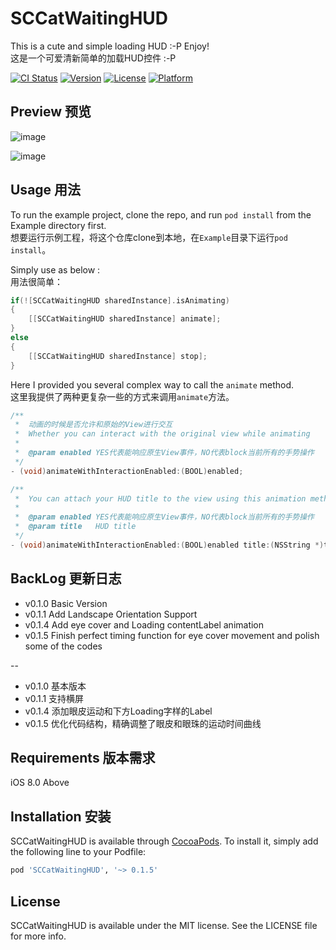 # SCCatWaitingHUD

This is a cute and simple loading HUD :-P Enjoy!  
这是一个可爱清新简单的加载HUD控件 :-P

[![CI Status](http://img.shields.io/travis/SergioChan/SCCatWaitingHUD.svg?style=flat)](https://travis-ci.org/SergioChan/SCCatWaitingHUD)
[![Version](https://img.shields.io/cocoapods/v/SCCatWaitingHUD.svg?style=flat)](http://cocoapods.org/pods/SCCatWaitingHUD)
[![License](https://img.shields.io/cocoapods/l/SCCatWaitingHUD.svg?style=flat)](http://cocoapods.org/pods/SCCatWaitingHUD)
[![Platform](https://img.shields.io/cocoapods/p/SCCatWaitingHUD.svg?style=flat)](http://cocoapods.org/pods/SCCatWaitingHUD)

## Preview 预览

![image](https://raw.githubusercontent.com/SergioChan/SCCatWaitingHUD/master/Preview/preview.png)

![image](https://raw.githubusercontent.com/SergioChan/SCCatWaitingHUD/master/Preview/preview.gif)

## Usage 用法

To run the example project, clone the repo, and run `pod install` from the Example directory first.  
想要运行示例工程，将这个仓库clone到本地，在`Example`目录下运行`pod install`。

Simply use as below :  
用法很简单：

```Objective-C
if(![SCCatWaitingHUD sharedInstance].isAnimating)
{
    [[SCCatWaitingHUD sharedInstance] animate];
}
else
{
    [[SCCatWaitingHUD sharedInstance] stop];
}
```

Here I provided you several complex way to call the `animate` method.  
这里我提供了两种更复杂一些的方式来调用`animate`方法。

```Objective-C
/**
 *  动画的时候是否允许和原始的View进行交互
 *  Whether you can interact with the original view while animating
 *
 *  @param enabled YES代表能响应原生View事件，NO代表block当前所有的手势操作
 */
- (void)animateWithInteractionEnabled:(BOOL)enabled;

/**
 *  You can attach your HUD title to the view using this animation method.
 *
 *  @param enabled YES代表能响应原生View事件，NO代表block当前所有的手势操作
 *  @param title   HUD title
 */
- (void)animateWithInteractionEnabled:(BOOL)enabled title:(NSString *)title;
```

## BackLog 更新日志
* v0.1.0 Basic Version
* v0.1.1 Add Landscape Orientation Support
* v0.1.4 Add eye cover and Loading contentLabel animation
* v0.1.5 Finish perfect timing function for eye cover movement and polish some of the codes

--

* v0.1.0 基本版本
* v0.1.1 支持横屏
* v0.1.4 添加眼皮运动和下方Loading字样的Label
* v0.1.5 优化代码结构，精确调整了眼皮和眼珠的运动时间曲线

## Requirements 版本需求
iOS 8.0 Above

## Installation 安装

SCCatWaitingHUD is available through [CocoaPods](http://cocoapods.org). To install
it, simply add the following line to your Podfile:

```ruby
pod 'SCCatWaitingHUD', '~> 0.1.5'
```

## License

SCCatWaitingHUD is available under the MIT license. See the LICENSE file for more info.
